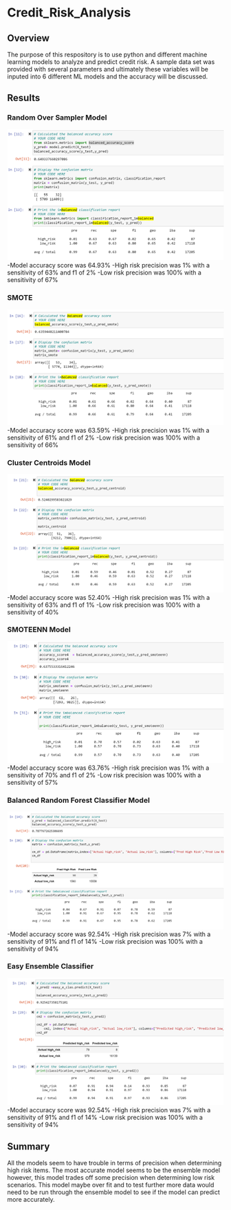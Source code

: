 # Credit_Risk_Analysis
## Overview 
The purpose of this respository is to use python and different machine learning models to analyze and predict credit risk. A sample data set was provided with several parameters and ultimately these variables will be inputed into 6 different ML models and the accuracy will be discussed. 
## Results
### Random Over Sampler Model
![Random Over Sampler Model Accuracy](Random_Sample_acc.png)
-Model accuracy score was 64.93%
-High risk precision was 1% with a sensitivity of 63% and f1 of 2%
-Low risk precision was 100% with a sensitivity of 67%
### SMOTE
![SMOTE Model Accuracy](SMOTE_Acc.png)
-Model accuracy score was 63.59%
-High risk precision was 1% with a sensitivity of 61% and f1 of 2%
-Low risk precision was 100% with a sensitivity of 66%
### Cluster Centroids Model
![Cluster Centroids Model Accuracy](centroid_acc.png)
-Model accuracy score was 52.40%
-High risk precision was 1% with a sensitivity of 63% and f1 of 1%
-Low risk precision was 100% with a sensitivity of 40%
### SMOTEENN Model
![SMOTEENN Model Accuracy](smoteenn_Acc.png)
-Model accuracy score was 63.76%
-High risk precision was 1% with a sensitivity of 70% and f1 of 2%
-Low risk precision was 100% with a sensitivity of 57%
### Balanced Random Forest Classifier Model
![Balanced Random Forest Model Accuracy](balanced_forest_acc.png)
-Model accuracy score was 92.54%
-High risk precision was 7% with a sensitivity of 91% and f1 of 14%
-Low risk precision was 100% with a sensitivity of 94%
### Easy Ensemble Classifier 
![Easy Ensemble Classifier Model Accuracy](ensemble_acc.png)
-Model accuracy score was 92.54%
-High risk precision was 7% with a sensitivity of 91% and f1 of 14%
-Low risk precision was 100% with a sensitivity of 94%
## Summary 
All the models seem to have trouble in terms of precision when determining high risk items. The most accurate model seems to be the ensemble model however, this model trades off some precision when determining low risk scenarios. This model maybe over fit and to test further more data would need to be run through the ensemble model to see if the model can predict more accurately. 
